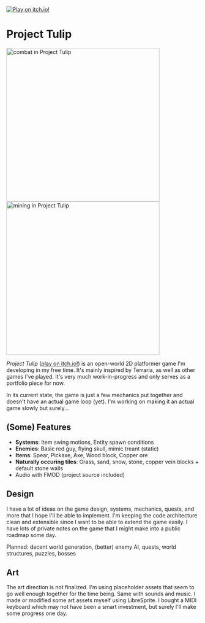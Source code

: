 [![Play on itch.io!](https://img.shields.io/badge/play_on_itch.io!-fa5c5c?style=for-the-badge&logo=itchdotio&logoColor=fff)](https://furkankambay.itch.io/tulip)

# Project Tulip

[<img src="https://img.itch.zone/aW1hZ2UvMjgyOTg2OS8xNzI4NjkzMS5naWY=/347x500/3zsHza.gif" width=400 alt="combat in Project Tulip">](https://furkankambay.itch.io/tulip)
[<img src="https://img.itch.zone/aW1hZ2UvMjgyOTg2OS8xNzI4Njk3My5naWY=/347x500/UrMrAz.gif" width=400 alt="mining in Project Tulip">](https://furkankambay.itch.io/tulip)

_Project Tulip_ ([play on itch.io!](https://furkankambay.itch.io/tulip)) is an open-world 2D platformer game I'm developing in my free time. It's mainly inspired by Terraria, as well as other games I've played. It's very much work-in-progress and only serves as a portfolio piece for now.

In its current state, the game is just a few mechanics put together and doesn't have an actual game loop (yet). I'm working on making it an actual game slowly but surely...

## (Some) Features

- **Systems**: Item swing motions, Entity spawn conditions
- **Enemies**: Basic red guy, flying skull, mimic treant (static)
- **Items**: Spear, Pickaxe, Axe, Wood block, Copper ore
- **Naturally occuring tiles**: Grass, sand, snow, stone, copper vein blocks + default stone walls
- Audio with FMOD (project source included)

## Design

I have a lot of ideas on the game design, systems, mechanics, quests, and more that I hope I'll be able to implement. I'm keeping the code architecture clean and extensible since I want to be able to extend the game easily. I have lots of private notes on the game that I might make into a public roadmap some day.

Planned: decent world generation, (better) enemy AI, quests, world structures, puzzles, bosses

## Art

The art direction is not finalized. I'm using placeholder assets that seem to go well enough together for the time being. Same with sounds and music. I made or modified some art assets myself using LibreSprite. I bought a MIDI keyboard which may not have been a smart investment, but surely I'll make some progress one day.

